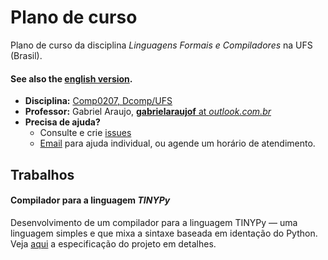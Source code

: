 # Plano de curso

Plano de curso da disciplina *Linguagens Formais e Compiladores* na UFS (Brasil).
#### See also the [english version](en/README.md).

* **Disciplina:** [Comp0207, Dcomp/UFS](https://www.sigaa.ufs.br/sigaa/public/curso/turmas.jsf?lc=pt_BR&id=320120)
* **Professor:** Gabriel Araujo, [**gabrielaraujof** at *outlook.com.br*](mailto:gabrielaraujof@outlook.com.br)
* **Precisa de ajuda?**
   * Consulte e crie [issues](https://github.com/ufs-comp0207-2014-1/syllabus/issues)
   * [Email](mailto:gabrielaraujof@outlook.com.br) para ajuda individual, ou agende um horário de atendimento.

## Trabalhos

#### Compilador para a linguagem *TINYPy*

Desenvolvimento de um compilador para a linguagem TINYPy &mdash; uma linguagem simples e que mixa a sintaxe baseada em identação do Python. Veja [aqui](https://github.com/ufs-comp0207-2014-1/tinypy-compiler) a especificação do projeto em detalhes.
